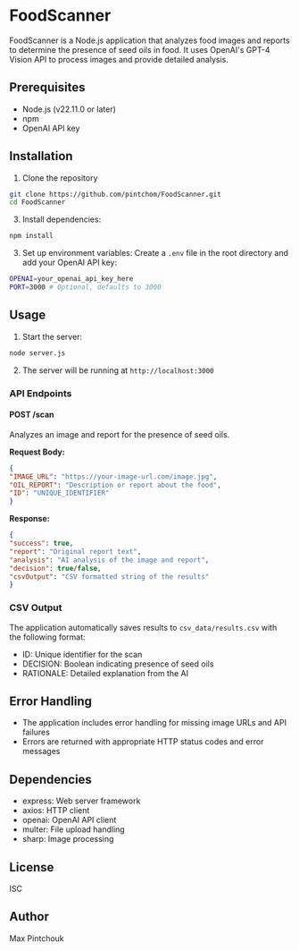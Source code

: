 # FoodScanner

FoodScanner is a Node.js application that analyzes food images and reports to determine the presence of seed oils in food. It uses OpenAI's GPT-4 Vision API to process images and provide detailed analysis.

## Prerequisites

- Node.js (v22.11.0 or later)
- npm
- OpenAI API key

## Installation

1. Clone the repository

```bash
git clone https://github.com/pintchom/FoodScanner.git
cd FoodScanner
```

3. Install dependencies:

```bash
npm install
```

3. Set up environment variables:
Create a `.env` file in the root directory and add your OpenAI API key:

```bash
OPENAI=your_openai_api_key_here
PORT=3000 # Optional, defaults to 3000
```

## Usage

1. Start the server:

```bash
node server.js
```

2. The server will be running at `http://localhost:3000`

### API Endpoints

#### POST /scan
Analyzes an image and report for the presence of seed oils.

**Request Body:**

```json
{
"IMAGE_URL": "https://your-image-url.com/image.jpg",
"OIL_REPORT": "Description or report about the food",
"ID": "UNIQUE_IDENTIFIER"
}
```

**Response:**

```json
{
"success": true,
"report": "Original report text",
"analysis": "AI analysis of the image and report",
"decision": true/false,
"csvOutput": "CSV formatted string of the results"
}
```


### CSV Output

The application automatically saves results to `csv_data/results.csv` with the following format:
- ID: Unique identifier for the scan
- DECISION: Boolean indicating presence of seed oils
- RATIONALE: Detailed explanation from the AI

## Error Handling

- The application includes error handling for missing image URLs and API failures
- Errors are returned with appropriate HTTP status codes and error messages

## Dependencies

- express: Web server framework
- axios: HTTP client
- openai: OpenAI API client
- multer: File upload handling
- sharp: Image processing

## License

ISC

## Author

Max Pintchouk

